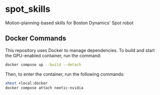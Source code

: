 # spot_skills

Motion-planning-based skills for Boston Dynamics' Spot robot

## Docker Commands

This repository uses Docker to manage dependencies. To build and start the GPU-enabled container, run the command:
```bash
docker compose up --build --detach
```

Then, to enter the container, run the following commands:
```bash
xhost +local:docker
docker compose attach noetic-nvidia
```

